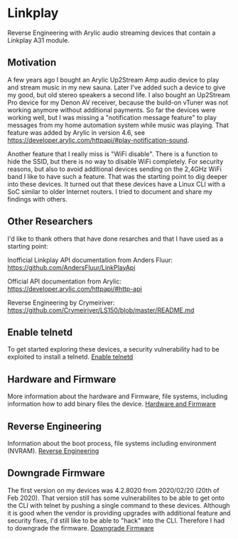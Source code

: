 # Linkplay
Reverse Engineering with Arylic audio streaming devices that contain a Linkplay A31 module.

## Motivation
A few years ago I bought an Arylic Up2Stream Amp audio device to play and stream music in my new sauna. Later I've added such a device to give my good, but old stereo speakers a second life. I also bought an Up2Stream Pro device for my Denon AV receiver, because the build-on vTuner was not working anymore without additional payments. So far the devices were working well, but I was missing a "notification message feature" to play messages from my home automation system  while music was playing. That feature was added by Arylic in version 4.6, see https://developer.arylic.com/httpapi/#play-notification-sound. 

Another feature that I really miss is "WiFi disable". There is a function to hide the SSID, but there is no way to disable WiFi completely. For security reasons, but also to avoid additional devices sending on the 2,4GHz WiFi band I like to have such a feature. That was the starting point to dig deeper into these devices. It turned out that these devices have a Linux CLI with a SoC similar to older Internet routers. I tried to document and share my findings with others.

## Other Researchers
I'd like to thank others that have done resarches and that I have used as a starting point:

Inofficial Linkplay API documentation from Anders Fluur:
https://github.com/AndersFluur/LinkPlayApi

Official API documentation from Arylic:
https://developer.arylic.com/httpapi/#http-api

Reverse Engineering by Crymeiriver:
https://github.com/Crymeiriver/LS150/blob/master/README.md

## Enable telnetd
To get started exploring these devices, a security vulnerability had to be exploited to install a telnetd. [Enable telnetd](/TELNETD.md)

## Hardware and Firmware
More information about the hardware and Firmware, file systems, including information how to add binary files the device. [Hardware and Firmware](/Hardware.md)

## Reverse Engineering
Information about the boot process, file systems including environment (NVRAM). [Reverse Engineering](/boot-process.md)

## Downgrade Firmware
The first version on my devices was 4.2.8020 from 2020/02/20 (20th of Feb 2020). That version still has some vulnerabilites to be able to get onto the CLI with telnet by pushing a single command to these devices. Although it is good when the vendor is providing upgrades with additional feature and security fixes, I'd still like to be able to "hack" into the CLI. Therefore I had to downgrade the firmware. [Downgrade Firmware](/Downgrade.md)
